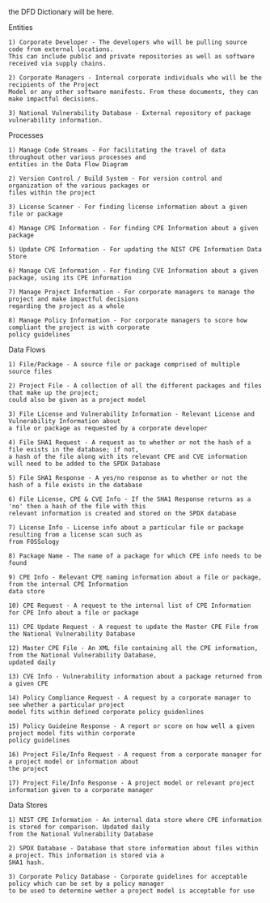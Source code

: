 the DFD Dictionary will be here. 

Entities

    1) Corporate Developer - The developers who will be pulling source code from external locations. 
    This can include public and private repositories as well as software received via supply chains.
    
    2) Corporate Managers - Internal corporate individuals who will be the recipients of the Project 
    Model or any other software manifests. From these documents, they can make impactful decisions. 
    
    3) National Vulnerability Database - External repository of package vulnerability information.

Processes

    1) Manage Code Streams - For facilitating the travel of data throughout other various processes and 
    entities in the Data Flow Diagram
    
    2) Version Control / Build System - For version control and organization of the various packages or 
    files within the project
    
    3) License Scanner - For finding license information about a given file or package
    
    4) Manage CPE Information - For finding CPE Information about a given package
    
    5) Update CPE Information - For updating the NIST CPE Information Data Store
    
    6) Manage CVE Information - For finding CVE Information about a given package, using its CPE information
    
    7) Manage Project Information - For corporate managers to manage the project and make impactful decisions 
    regarding the project as a whole
    
    8) Manage Policy Information - For corporate managers to score how compliant the project is with corporate 
    policy guidelines


Data Flows

    1) File/Package - A source file or package comprised of multiple source files
    
    2) Project File - A collection of all the different packages and files that make up the project; 
    could also be given as a project model
    
    3) File License and Vulnerability Information - Relevant License and Vulnerability Information about 
    a file or package as requested by a corporate developer
    
    4) File SHA1 Request - A request as to whether or not the hash of a file exists in the database; if not, 
    a hash of the file along with its relevant CPE and CVE information will need to be added to the SPDX Database
    
    5) File SHA1 Response - A yes/no response as to whether or not the hash of a file exists in the database
    
    6) File License, CPE & CVE Info - If the SHA1 Response returns as a 'no' then a hash of the file with this 
    relevant information is created and stored on the SPDX database
    
    7) License Info - License info about a particular file or package resulting from a license scan such as 
    from FOSSology

    8) Package Name - The name of a package for which CPE info needs to be found
    
    9) CPE Info - Relevant CPE naming information about a file or package, from the internal CPE Information 
    data store
    
    10) CPE Request - A request to the internal list of CPE Information for CPE Info about a file or package
    
    11) CPE Update Request - A request to update the Master CPE File from the National Vulnerability Database
    
    12) Master CPE File - An XML file containing all the CPE information, from the National Vulnerability Database, 
    updated daily

    13) CVE Info - Vulnerability information about a package returned from a given CPE

    14) Policy Compliance Request - A request by a corporate manager to see whether a particular project 
    model fits within defined corporate policy guidenlines
    
    15) Policy Guideine Response - A report or score on how well a given project model fits within corporate 
    policy guidelines
    
    16) Project File/Info Request - A request from a corporate manager for a project model or information about 
    the project
    
    17) Project File/Info Response - A project model or relevant project information given to a corporate manager
    

Data Stores

    1) NIST CPE Information - An internal data store where CPE information is stored for comparison. Updated daily 
    from the National Vulnerability Database
    
    2) SPDX Database - Database that store information about files within a project. This information is stored via a 
    SHA1 hash.
    
    3) Corporate Policy Database - Corporate guidelines for acceptable policy which can be set by a policy manager 
    to be used to determine wether a project model is acceptable for use
    
